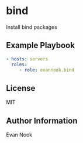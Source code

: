 bind
====

Install bind packages

Example Playbook
----------------

```yaml
- hosts: servers
  roles:
     - role: evannook.bind
```

License
-------

MIT

Author Information
------------------

Evan Nook
